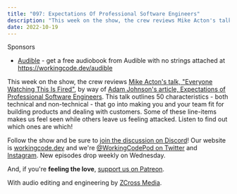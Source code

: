 ```yaml
---
title: "097: Expectations Of Professional Software Engineers"
description: "This week on the show, the crew reviews Mike Acton's talk, 'Everyone Watching This Is Fired', by way of Adam Johnson's article, 'Expectations of Professional Software Engineers'."
date: 2022-10-19
---
```


<script async defer onload="redcircleIframe();" src="https://api.podcache.net/embedded-player/sh/30227421-bc27-45c2-bfb4-861def7dd4cc/ep/5e0272a2-46c8-443f-8abb-005ac67816be"></script><div class="redcirclePlayer-5e0272a2-46c8-443f-8abb-005ac67816be"></div>

Sponsors

- [Audible](https://workingcode.dev/audible) - get a free audiobook from Audible with no strings attached at https://workingcode.dev/audible

This week on the show, the crew reviews [Mike Acton's talk, "Everyone Watching This Is Fired"][mike-acton], by way of [Adam Johnson's article, Expectations of Professional Software Engineers][adam-johnson]. This talk outlines 50 characteristics - both technical and non-technical - that go into making you and your team fit for building products and dealing with customers. Some of these line-items makes us feel seen while others leave us feeling attacked. Listen to find out which ones are which!

Follow the show and be sure to [join the discussion on Discord][working-code-discord]! Our website is [workingcode.dev][working-code] and we're [@WorkingCodePod on Twitter][working-code-twitter] and [Instagram][working-code-instagram]. New episodes drop weekly on Wednesday.

And, if you're **feeling the love**, [support us on Patreon][working-code-patreon].

[adam-johnson]: https://adamj.eu/tech/2022/06/17/mike-actons-expectations-of-professional-software-engineers/
[mike-acton]: https://www.youtube.com/watch?v=cV5HArLYajE
[working-code]: https://workingcode.dev/
[working-code-discord]: https://workingcode.dev/discord/
[working-code-instagram]: https://www.instagram.com/workingcodepod/
[working-code-patreon]: https://www.patreon.com/workingcodepod
[working-code-twitter]: https://twitter.com/WorkingCodePod

With audio editing and engineering by [ZCross Media](https://www.zcross.media/).

